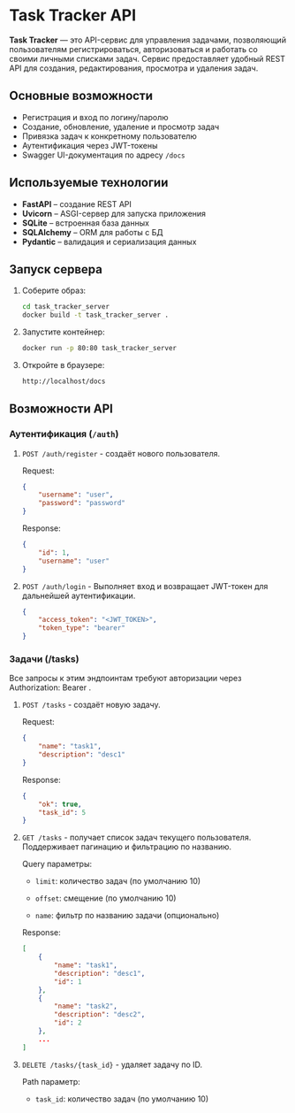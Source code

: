 # Task Tracker API

**Task Tracker** — это API-сервис для управления задачами, позволяющий пользователям регистрироваться, авторизоваться и работать со своими личными списками задач. Сервис предоставляет удобный REST API для создания, редактирования, просмотра и удаления задач.



## Основные возможности

- Регистрация и вход по логину/паролю
- Создание, обновление, удаление и просмотр задач
- Привязка задач к конкретному пользователю
- Аутентификация через JWT-токены
- Swagger UI-документация по адресу `/docs`

## Используемые технологии

- **FastAPI** – создание REST API
- **Uvicorn** – ASGI-сервер для запуска приложения
- **SQLite** – встроенная база данных
- **SQLAlchemy** – ORM для работы с БД
- **Pydantic** – валидация и сериализация данных


## Запуск сервера

1. Соберите образ:
   ```bash
   cd task_tracker_server
   docker build -t task_tracker_server .
   ```

2. Запустите контейнер:

    ```bash
    docker run -p 80:80 task_tracker_server
    ```

3. Откройте в браузере:

    ```bash
    http://localhost/docs
    ```

## Возможности API

### Аутентификация (`/auth`)

1. `POST /auth/register` - создаёт нового пользователя.

    Request:
    ```json
    {
        "username": "user",
        "password": "password"
    }
    ```

    Response:

    ```json
    {
        "id": 1,
        "username": "user"
    }
    ```

2. `POST /auth/login` - Выполняет вход и возвращает JWT-токен для дальнейшей аутентификации.

    ```json
    {
        "access_token": "<JWT_TOKEN>",
        "token_type": "bearer"
    }
    ```

### Задачи (/tasks)
Все запросы к этим эндпоинтам требуют авторизации через Authorization: Bearer <token>.

1. `POST /tasks` - создаёт новую задачу.

    Request:

    ```json
    {
        "name": "task1",
        "description": "desc1"
    }
    ```

    Response:

    ```json
    {
        "ok": true,
        "task_id": 5
    }
    ```

2. `GET /tasks` - получает список задач текущего пользователя. Поддерживает пагинацию и фильтрацию по названию.

    Query параметры:

    - `limit`: количество задач (по умолчанию 10)

    - `offset`: смещение (по умолчанию 10)

    - `name`: фильтр по названию задачи (опционально)

    Response:

    ```json
    [
        {
            "name": "task1",
            "description": "desc1",
            "id": 1
        },
        {
            "name": "task2",
            "description": "desc2",
            "id": 2
        },
        ...
    ]
    ```

3. `DELETE /tasks/{task_id}` - удаляет задачу по ID.

    Path параметр:

    - `task_id`: количество задач (по умолчанию 10)
